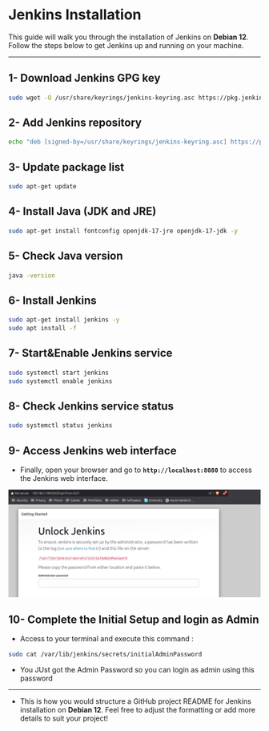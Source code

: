 # Jenkins Installation

This guide will walk you through the installation of Jenkins on **Debian 12**. Follow the steps below to get Jenkins up and running on your machine.

***

## 1- Download Jenkins GPG key

```bash
sudo wget -O /usr/share/keyrings/jenkins-keyring.asc https://pkg.jenkins.io/debian-stable/jenkins.io-2023.key
```

## 2- Add Jenkins repository

```bash
echo "deb [signed-by=/usr/share/keyrings/jenkins-keyring.asc] https://pkg.jenkins.io/debian-stable binary/" | sudo tee /etc/apt/sources.list.d/jenkins.list > /dev/null
```

## 3- Update package list

```bash
sudo apt-get update
```

## 4- Install Java (JDK and JRE)

```bash
sudo apt-get install fontconfig openjdk-17-jre openjdk-17-jdk -y
```

## 5- Check Java version

```bash
java -version
```

## 6- Install Jenkins

```bash
sudo apt-get install jenkins -y
sudo apt install -f
```

## 7- Start&Enable Jenkins service

```bash
sudo systemctl start jenkins
sudo systemctl enable jenkins
```

## 8- Check Jenkins service status

```bash
sudo systemctl status jenkins
```

## 9- Access Jenkins web interface

- Finally, open your browser and go to **`http://localhost:8080`** to access the Jenkins web interface.

![Jenkins Web Interface](/img/1-install.png)

## 10- Complete the Initial Setup and login as Admin

- Access to your terminal and execute this command :
  
```bash
sudo cat /var/lib/jenkins/secrets/initialAdminPassword
```

- You JUst got the Admin Password so you can login as admin using this password

***

- This is how you would structure a GitHub project README for Jenkins installation on **Debian 12**. Feel free to adjust the formatting or add more details to suit your project!
